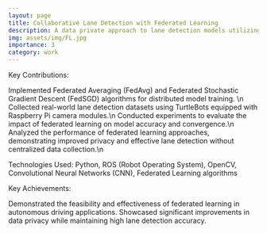 ```yaml
---
layout: page
title: Collaborative Lane Detection with Federated Learning
description: A data private approach to lane detection models utilizing federated learning.
img: assets/img/FL.jpg
importance: 3
category: work
---
```



Key Contributions:

Implemented Federated Averaging (FedAvg) and Federated Stochastic Gradient Descent (FedSGD) algorithms for distributed model training. \n
Collected real-world lane detection datasets using TurtleBots equipped with Raspberry Pi camera modules.\n
Conducted experiments to evaluate the impact of federated learning on model accuracy and convergence.\n
Analyzed the performance of federated learning approaches, demonstrating improved privacy and effective lane detection without centralized data collection.\n

Technologies Used: Python, ROS (Robot Operating System), OpenCV, Convolutional Neural Networks (CNN), Federated Learning algorithms

Key Achievements:

Demonstrated the feasibility and effectiveness of federated learning in autonomous driving applications.
Showcased significant improvements in data privacy while maintaining high lane detection accuracy.
